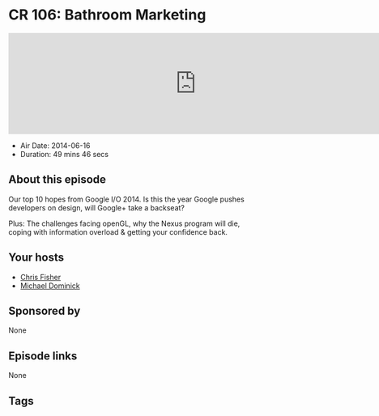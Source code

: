 # CR 106: Bathroom Marketing

<iframe src="https://player.fireside.fm/v2/MLf2ZzhC+0OlquZY_?theme=dark" width="740" height="200" frameborder="0" scrolling="no"></iframe>

* Air Date: 2014-06-16
* Duration: 49 mins 46 secs

## About this episode

Our top 10 hopes from Google I/O 2014. Is this the year Google pushes developers on design, will Google+ take a backseat?

Plus: The challenges facing openGL, why the Nexus program will die, coping with information overload & getting your confidence back.

## Your hosts
* [Chris Fisher](https://coder.show/hosts/chrislas)
* [Michael Dominick](https://coder.show/hosts/michael)

## Sponsored by

None



## Episode links

None



## Tags

